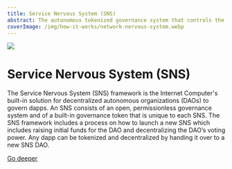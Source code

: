 ```yaml
---
title: Service Nervous System (SNS)
abstract: The autonomous tokenized governance system that controls the Internet Computer blockchain in a completely open, permissionless, and decentralized manner.
coverImage: /img/how-it-works/network-nervous-system.webp
---
```


![](/img/how-it-works/service-nervous-system.webp)

# Service Nervous System (SNS)

The Service Nervous System (SNS) framework is the Internet Computer's built-in solution for decentralized autonomous organizations (DAOs) to govern dapps. An SNS consists of an open, permissionless governance system and of a built-in governance token that is unique to each SNS. The SNS framework includes a process on how to launch a new SNS which includes raising initial funds for the DAO and decentralizing the DAO’s voting power. Any dapp can be tokenized and decentralized by handing it over to a new SNS DAO.


[Go deeper](/how-it-works/sns/)
